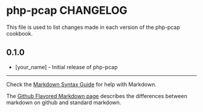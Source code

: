 php-pcap CHANGELOG
==================

This file is used to list changes made in each version of the php-pcap cookbook.

0.1.0
-----
- [your_name] - Initial release of php-pcap

- - -
Check the [Markdown Syntax Guide](http://daringfireball.net/projects/markdown/syntax) for help with Markdown.

The [Github Flavored Markdown page](http://github.github.com/github-flavored-markdown/) describes the differences between markdown on github and standard markdown.
